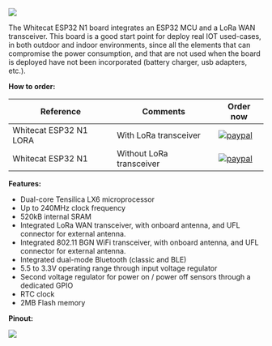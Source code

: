 ![](http://whitecatboard.org/git/whitecat-esp32-n1.png)

The Whitecat ESP32 N1 board integrates an ESP32 MCU and a LoRa WAN transceiver. This board is a good start point for deploy real IOT used-cases, in both outdoor and indoor environments, since all the elements that can compromise the power consumption, and that are not used when the board is deployed have not been incorporated (battery charger, usb adapters, etc.).

**How to order:**

| Reference              | Comments                 | Order now                  |
|------------------------|--------------------------|----------------------------|
| Whitecat ESP32 N1 LORA | With LoRa transceiver    | [![paypal](https://www.paypalobjects.com/en_US/i/btn/btn_buynowCC_LG.gif)](https://www.paypal.com/cgi-bin/webscr?cmd=_s-xclick&hosted_button_id=P59CMKZDTJRYS)                           |
| Whitecat ESP32 N1      | Without LoRa transceiver | [![paypal](https://www.paypalobjects.com/en_US/i/btn/btn_buynowCC_LG.gif)](https://www.paypal.com/cgi-bin/webscr?cmd=_s-xclick&hosted_button_id=LHHPU9XFDZD56)                      |

**Features:**
* Dual-core Tensilica LX6 microprocessor
* Up to 240MHz clock frequency
* 520kB internal SRAM
* Integrated LoRa WAN transceiver, with onboard antenna, and UFL connector for external antenna.
* Integrated 802.11 BGN WiFi transceiver, with onboard antenna, and UFL connector for external antenna.
* Integrated dual-mode Bluetooth (classic and BLE)
* 5.5 to 3.3V operating range through input voltage regulator
* Second voltage regulator for power on / power off sensors through a dedicated GPIO
* RTC clock
* 2MB Flash memory

**Pinout:**

![](http://whitecatboard.org/git/n1-pinout.png)